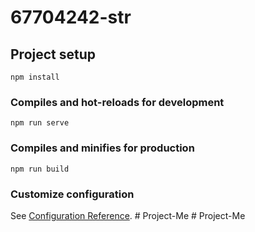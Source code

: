 # 67704242-str

## Project setup
```
npm install
```

### Compiles and hot-reloads for development
```
npm run serve
```

### Compiles and minifies for production
```
npm run build
```

### Customize configuration
See [Configuration Reference](https://cli.vuejs.org/config/).
#   P r o j e c t - M e  
 #   P r o j e c t - M e  
 